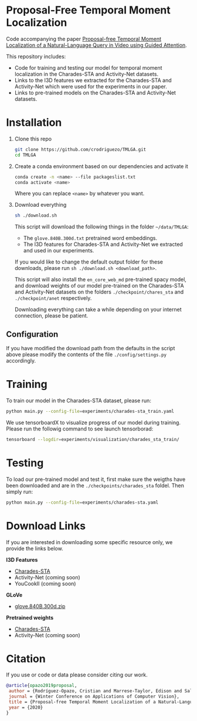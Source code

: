 # Proposal-Free Temporal Moment Localization

Code accompanying the paper [Proposal-free Temporal Moment Localization of a Natural-Language Query in Video using Guided Attention](https://arxiv.org/abs/1908.07236). 

This repository includes:

* Code for training and testing our model for temporal moment localization 
in the Charades-STA and Activity-Net datasets.
* Links to the I3D features we extracted for the Charades-STA and Activity-Net which were used for the experiments in our paper.
* Links to pre-trained models on the Charades-STA and Activity-Net datasets. 

# Installation

1. Clone this repo                                                                                                              
   ```bash
   git clone https://github.com/crodriguezo/TMLGA.git
   cd TMLGA
   ```

2. Create a conda environment based on our dependencies and activate it

   ```bash
   conda create -n <name> --file packageslist.txt
   conda activate <name>
   ```

   Where you can replace `<name>` by whatever you want.

2. Download everything
   ```bash
   sh ./download.sh
   ```
   This script will download the following things in the folder `~/data/TMLGA`: 
   * The `glove.840B.300d.txt` pretrained word embeddings.
   * The I3D features for Charades-STA and Activity-Net we extracted and used in our experiments.

   If you would like to change the default output folder for these downloads, please run `sh ./download.sh <download_path>`.

   This script will also install the `en_core_web_md` pre-trained spacy model, and download weights of our model pre-trained on the Charades-STA and Activity-Net datasets on the folders `./checkpoint/chares_sta` and `./checkpoint/anet` respectively.
   
   Downloading everything can take a while depending on your internet connection, please be patient. 

## Configuration
 If you have modified the download path from the defaults in the script above please modify the contents of the file `./config/settings.py` accordingly.
  
# Training

To train our model in the Charades-STA dataset, please run:
```bash
python main.py --config-file=experiments/charades-sta_train.yaml
```
We use tensorboardX to visualize progress of our model during training. Please run the followig command to see launch tensorborad:  
```bash
tensorboard --logdir=experiments/visualization/charades_sta_train/
```
# Testing

To load our pre-trained model and test it, first make sure the weigths have been downloaded and are in the `./checkpoints/charades_sta` foldel. Then simply run:

```bash
python main.py --config-file=experiments/charades-sta.yaml
```

# Download Links

If you are interested in downloading some specific resource only, we provide the links below.

**I3D Features**
* [Charades-STA](https://drive.google.com/open?id=16CNli3XE8B_Bsr3EzcRHu-VSI_juvv8t)
* Activity-Net (coming soon)
* YouCookII (coming soon)
  
**GLoVe**
* [glove.840B.300d.zip](http://nlp.stanford.edu/data/glove.840B.300d.zip)

**Pretrained weights**

* [Charades-STA](https://drive.google.com/open?id=1SwvR-CeB3xL-UdqiHSPMoWRT2RFmP9Jh)
* Activity-Net (coming soon)


# Citation

If you use or code or data please consider citing our work.

```bibtex
@article{opazo2019proposal,
 author = {Rodríguez-Opazo, Cristian and Marrese-Taylor, Edison and Saleh, Fatemeh Sadat and Li, Hongdong and Gould, Stephen},
 journal = {Winter Conference on Applications of Computer Vision},
 title = {Proposal-free Temporal Moment Localization of a Natural-Language Query in Video using Guided Attention},
 year = {2020}
}
```


    

